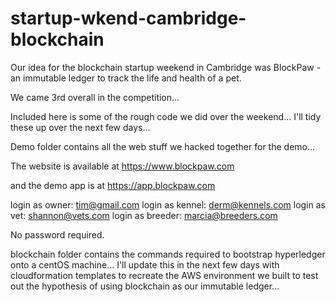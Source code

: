 # startup-wkend-cambridge-blockchain

Our idea for the blockchain startup weekend in Cambridge was BlockPaw - an immutable ledger to track the life and health of a pet. 

We came 3rd overall in the competition...

Included here is some of the rough code we did over the weekend... I'll tidy these up over the next few days...

Demo folder contains all the web stuff we hacked together for the demo...

The website is available at
https://www.blockpaw.com

and the demo app is at
https://app.blockpaw.com

login as owner: tim@gmail.com
login as kennel: derm@kennels.com
login as vet: shannon@vets.com
login as breeder: marcia@breeders.com

No password required.

blockchain folder contains the commands required to bootstrap hyperledger onto a centOS machine... I'll update this in the next few days with cloudformation templates to recreate the AWS environment we built to test out the hypothesis of using blockchain as our immutable ledger...